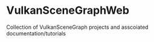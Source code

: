 # VulkanSceneGraphWeb
Collection of VulkanSceneGraph projects and asscoiated documentation/tutorials
